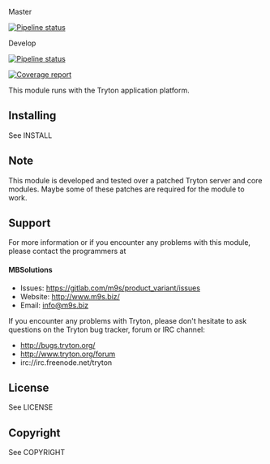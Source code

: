 Master

[![Pipeline status](https://gitlab.com/m9s/product_variant/badges/master/pipeline.svg)](https://gitlab.com/m9s/product_variant/commits/master)

Develop

[![Pipeline status](https://gitlab.com/m9s/product_variant/badges/develop/pipeline.svg)](https://gitlab.com/m9s/product_variant/commits/master)

[![Coverage report](https://gitlab.com/m9s/product_variant/badges/develop/coverage.svg)](http://m9s.gitlab.io/product_variant)



This module runs with the Tryton application platform.

Installing
----------

See INSTALL

Note
----

This module is developed and tested over a patched Tryton server and
core modules. Maybe some of these patches are required for the module to work.

Support
-------

For more information or if you encounter any problems with this module,
please contact the programmers at

#### MBSolutions

   * Issues:   https://gitlab.com/m9s/product_variant/issues
   * Website:  http://www.m9s.biz/
   * Email:    info@m9s.biz

If you encounter any problems with Tryton, please don't hesitate to ask
questions on the Tryton bug tracker, forum or IRC channel:

   * http://bugs.tryton.org/
   * http://www.tryton.org/forum
   * irc://irc.freenode.net/tryton

License
-------

See LICENSE

Copyright
---------

See COPYRIGHT

